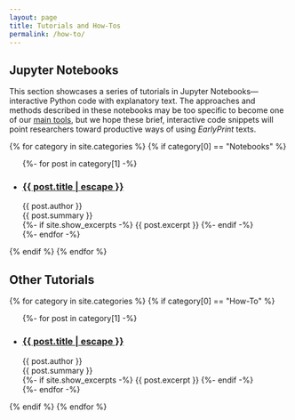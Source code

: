 ```yaml
---
layout: page
title: Tutorials and How-Tos
permalink: /how-to/
---
```


## Jupyter Notebooks

This section showcases a series of tutorials in Jupyter Notebooks—interactive Python code with explanatory text. The approaches and methods described in these notebooks may be too specific to become one of our [main tools](/lab), but we hope these brief, interactive code snippets will point researchers toward productive ways of using *EarlyPrint* texts.

{% for category in site.categories %}
  {% if category[0] == "Notebooks" %}
  <ul class="post-list">
    {%- for post in category[1] -%}
    <li>
      <h3 class="mb0">
        <a class="post-link fell f4 near-black link dim" href="{{ post.url | relative_url }}" target="_blank">
          {{ post.title | escape }}
        </a>
      </h3>
      <span class="post-meta">{{ post.author }}</span>
      <div class="post-meta">{{ post.summary }}</div>
      {%- if site.show_excerpts -%}
        {{ post.excerpt }}
      {%- endif -%}
    </li>
    {%- endfor -%}
  </ul>
  {% endif %}
{% endfor %}

## Other Tutorials

{% for category in site.categories %}
  {% if category[0] == "How-To" %}
  <ul class="post-list">
    {%- for post in category[1] -%}
    <li>
      <h3 class="mb0">
        <a class="post-link fell f4 near-black link dim" href="{{ post.url | relative_url }}">
          {{ post.title | escape }}
        </a>
      </h3>
      <span class="post-meta">{{ post.author }}</span>
      <div class="post-meta">{{ post.summary }}</div>
      {%- if site.show_excerpts -%}
        {{ post.excerpt }}
      {%- endif -%}
    </li>
    {%- endfor -%}
  </ul>
  {% endif %}
{% endfor %}
